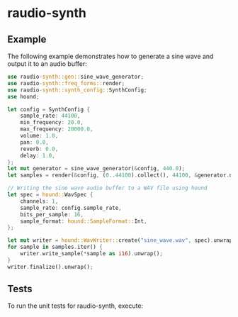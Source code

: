 
# raudio-synth

## Example

The following example demonstrates how to generate a sine wave and output it to an audio buffer:

```rust
use raudio-synth::gen::sine_wave_generator;
use raudio-synth::freq_forms::render;
use raudio-synth::synth_config::SynthConfig;
use hound;

let config = SynthConfig {
    sample_rate: 44100,
    min_frequency: 20.0,
    max_frequency: 20000.0,
    volume: 1.0,
    pan: 0.0,
    reverb: 0.0,
    delay: 1.0,
};
let mut generator = sine_wave_generator(&config, 440.0);
let samples = render(&config, (0..44100).collect(), 44100, &generator.next_sample);

// Writing the sine wave audio buffer to a WAV file using hound
let spec = hound::WavSpec {
    channels: 1,
    sample_rate: config.sample_rate,
    bits_per_sample: 16,
    sample_format: hound::SampleFormat::Int,
};

let mut writer = hound::WavWriter::create("sine_wave.wav", spec).unwrap();
for sample in samples.iter() {
    writer.write_sample(*sample as i16).unwrap();
}
writer.finalize().unwrap();
```

## Tests

To run the unit tests for raudio-synth, execute:
